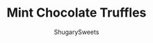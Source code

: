 ---
layout: ../../layouts/MarkdownPostLayout.astro
title: Mint Chocolate Truffles
author: ShugarySweets
pubDate: 2018-11-06
description: "These Mint Chocolate Truffles have a soft, creamy mint chocolate chip center and are coated in decadent chocolate! What are you waiting for? Go make some today!"
image_url: https://www.shugarysweets.com/wp-content/uploads/2016/02/mint-chocolate-chip-truffles-3.jpg
tags: ["Candy","American"]
calories: 100
protein: 1
carbohydrates: 11
fats: 6
fiber: 0
ingredients: ["4 ounce cream cheese, softened","½ cup unsalted butter, softened","2 cups powdered sugar","1 teaspoon peppermint extract","1 drop green food coloring gel","½ cup semi-sweet mini chocolate morsels","12 ounce chocolate coating, melted (feel free to use the dark or the white chocolate, or both)"]
serves: 4
time: "1 hour 30 minutes"
prepTime: "30 minutes"
instructions: ["Beat cream cheese and butter until creamy. Add sugar, peppermint extract and food coloring. Beat until well combined.","Fold in chocolate morsels.","Using a 1 tbsp scoop, drop onto a parchment paper lined baking sheet. Freeze for about an hour (more is fine).","Using a toothpick, pick up the truffle and dip it into the melted chocolate, tapping the side of the bowl to remove the excess chocolate. If desired, add a couple of mini morsels for garnish. Store in refrigerator for up to a week."]
nutrition: ["100 calories","11 grams carbohydrates","10 milligrams cholesterol","6 grams fat","0 grams fiber","1 grams protein","4 grams saturated fat","16 milligrams sodium","10 grams sugar","0 grams trans fat","2 grams unsaturated fat"]
---